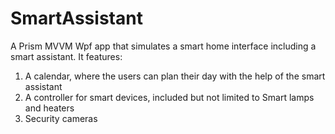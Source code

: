 # SmartAssistant
A Prism MVVM Wpf app that simulates a smart home interface including a smart assistant.
It features:

1. A calendar, where the users can plan their day with the help of the smart assistant
2. A controller for smart devices, included but not limited to Smart lamps and heaters
3. Security cameras

